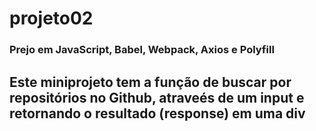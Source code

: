 # projeto02

### Prejo em JavaScript, Babel, Webpack, Axios e Polyfill

## Este miniprojeto tem a função de buscar por repositórios no Github, atraveés de um input e retornando o resultado (response) em uma div
